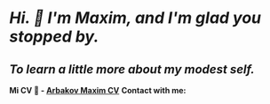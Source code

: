 # ***Hi. :wave: I'm Maxim, and I'm glad you stopped by.*** 
## ***To learn a little more about my modest self.***

**Mi CV :notebook: - [Arbakov Maxim CV](https://drive.google.com/file/d/11W-Sp99douVq9cAOhxLEdMZG-Hw_ry8M/view)**
**Contact with me:**
